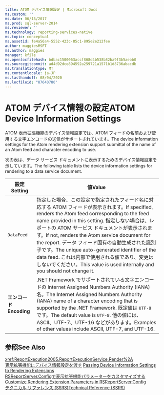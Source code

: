 ```yaml
---
title: ATOM デバイス情報設定 | Microsoft Docs
ms.custom: ''
ms.date: 06/13/2017
ms.prod: sql-server-2014
ms.reviewer: ''
ms.technology: reporting-services-native
ms.topic: conceptual
ms.assetid: fe4a56a4-5552-423c-85c1-895e2e212fee
author: maggiesMSFT
ms.author: maggies
manager: kfile
ms.openlocfilehash: bdbac1500063accf868d4b538b82ba9f3b5aebb0
ms.sourcegitcommit: ad4d92dce894592a259721a1571b1d8736abacdb
ms.translationtype: MT
ms.contentlocale: ja-JP
ms.lasthandoff: 08/04/2020
ms.locfileid: "87640780"
---
```

# <a name="atom-device-information-settings"></a><span data-ttu-id="d59a0-102">ATOM デバイス情報の設定</span><span class="sxs-lookup"><span data-stu-id="d59a0-102">ATOM Device Information Settings</span></span>
  <span data-ttu-id="d59a0-103">ATOM 表示拡張機能のデバイス情報設定では、ATOM フィードの名前および使用する文字エンコードの送信がサポートされています。</span><span class="sxs-lookup"><span data-stu-id="d59a0-103">The device information settings for the Atom rendering extension support submittal of the name of an Atom feed and character encoding to use.</span></span>  
  
 <span data-ttu-id="d59a0-104">次の表は、データ サービス ドキュメントに表示するためのデバイス情報設定を示しています。</span><span class="sxs-lookup"><span data-stu-id="d59a0-104">The following table lists the device information settings for rendering to a data service document.</span></span>  
  
|<span data-ttu-id="d59a0-105">設定</span><span class="sxs-lookup"><span data-stu-id="d59a0-105">Setting</span></span>|<span data-ttu-id="d59a0-106">値</span><span class="sxs-lookup"><span data-stu-id="d59a0-106">Value</span></span>|  
|-------------|-----------|  
|`DataFeed`|<span data-ttu-id="d59a0-107">指定した場合、この設定で指定されたフィード名に対応する ATOM フィードが表示されます。</span><span class="sxs-lookup"><span data-stu-id="d59a0-107">If specified, renders the Atom feed corresponding to the feed name provided in this setting.</span></span> <span data-ttu-id="d59a0-108">指定しない場合は、レポートの ATOM サービス ドキュメントが表示されます。</span><span class="sxs-lookup"><span data-stu-id="d59a0-108">If not, renders the Atom service document for the report.</span></span> <span data-ttu-id="d59a0-109">データ フィード固有の自動生成された識別子です。</span><span class="sxs-lookup"><span data-stu-id="d59a0-109">The unique auto-generated identifier of the data feed.</span></span> <span data-ttu-id="d59a0-110">これは内部で使用される値であり、変更はしないでください。</span><span class="sxs-lookup"><span data-stu-id="d59a0-110">This  value is used internally and you should not change it.</span></span>|  
|<span data-ttu-id="d59a0-111">**エンコード**</span><span class="sxs-lookup"><span data-stu-id="d59a0-111">**Encoding**</span></span>|<span data-ttu-id="d59a0-112">.NET Framework でサポートされている文字エンコードの Internet Assigned Numbers Authority (IANA) 名。</span><span class="sxs-lookup"><span data-stu-id="d59a0-112">The Internet Assigned Numbers Authority (IANA) name of a character encoding that is supported by the .NET Framework.</span></span> <span data-ttu-id="d59a0-113">既定値は `UTF-8` です。</span><span class="sxs-lookup"><span data-stu-id="d59a0-113">The default value is `UTF-8`.</span></span> <span data-ttu-id="d59a0-114">他の値には、ASCII、UTF-7、UTF-16 などがあります。</span><span class="sxs-lookup"><span data-stu-id="d59a0-114">Examples of other values include ASCII, UTF-7, and UTF-16.</span></span>|  
  
## <a name="see-also"></a><span data-ttu-id="d59a0-115">参照</span><span class="sxs-lookup"><span data-stu-id="d59a0-115">See Also</span></span>  
 <xref:ReportExecution2005.ReportExecutionService.Render%2A>   
 <span data-ttu-id="d59a0-116">[表示拡張機能にデバイス情報設定を渡す](report-server-web-service/net-framework/passing-device-information-settings-to-rendering-extensions.md) </span><span class="sxs-lookup"><span data-stu-id="d59a0-116">[Passing Device Information Settings to Rendering Extensions](report-server-web-service/net-framework/passing-device-information-settings-to-rendering-extensions.md) </span></span>  
 <span data-ttu-id="d59a0-117">[RSReportServer.Configで表示拡張機能パラメーターをカスタマイズする](customize-rendering-extension-parameters-in-rsreportserver-config.md) </span><span class="sxs-lookup"><span data-stu-id="d59a0-117">[Customize Rendering Extension Parameters in RSReportServer.Config](customize-rendering-extension-parameters-in-rsreportserver-config.md) </span></span>  
 [<span data-ttu-id="d59a0-118">テクニカル リファレンス (SSRS)</span><span class="sxs-lookup"><span data-stu-id="d59a0-118">Technical Reference &#40;SSRS&#41;</span></span>](../../2014/reporting-services/technical-reference-ssrs.md)  
  
  
